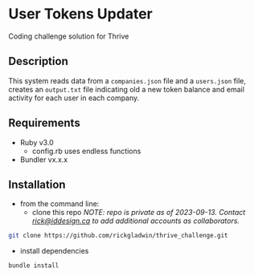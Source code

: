 # User Tokens Updater
Coding challenge solution for Thrive

## Description
This system reads data from a `companies.json` file and a `users.json` file,
creates an `output.txt` file indicating old a new token balance and email activity
for each user in each company.

## Requirements
* Ruby v3.0
  * config.rb uses endless functions
* Bundler vx.x.x

## Installation
* from the command line:
  * clone this repo
_NOTE: repo is private as of 2023-09-13. Contact rick@iddesign.ca
to add additional accounts as collaborators._
```bash
git clone https://github.com/rickgladwin/thrive_challenge.git
```
  * install dependencies
```bash
bundle install
```

